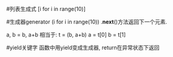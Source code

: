 #列表生成式
[i for i in range(10)]

#生成器generator
(i for i in range(10))
.__next__()方法返回下一个元素.

a, b = b, a+b
相当于:
t = (b, a+b)
a = t[0]
b = t[1]

#yield关键字
函数中用yield变成生成器, return在异常状态下返回

